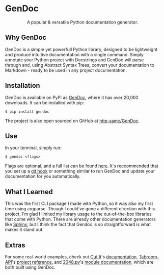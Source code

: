 # GenDoc
<p align="center">A popular & versatile Python documentation generator.</p>

## Why GenDoc
GenDoc is a simple yet powerfull Python library, designed to be lightweight and produce intuitive documentation with a single command. Simply annotate your Python project with Docstrings and GenDoc will parse through and, using Abstract Syntax Trees, convert your documentation to Markdown - ready to be used in any project documentation.

## Installation
GenDoc is available on PyPI as [GenDoc](https://pypi.org/project/GenDoc/), where it has over 20,000 downloads. It can be installed with pip:

`$ pip install gendoc`

The project is also open sourced on GitHub at [http-samc/GenDoc](https://github.com/http-samc/gendoc).

## Use
In your terminal, simply run:

`$ gendoc <flags>`

Flags are optional, and a full list can be found [here](https://github.com/http-samc/gendoc#you-can-also-use-any-of-the-following-flags-in-your-terminal-to-customize-your-output-optional). It's reccommended that you set up a [git hook](https://git-scm.com/book/en/v2/Customizing-Git-Git-Hooks) or something similar to run GenDoc and update your documentation for you automatically.

## What I Learned
This was the first CLI package I made with Python, so it was also my first time using argparse. Though I could've gone a different direction with this project, I'm glad I limited my library usage to the out-of-the-box libraries that come with Python. There are already other documentation generators like [Sphinx](https://www.sphinx-doc.org/en/master/), but I think the fact that Gendoc is so straightforward is what makes it stand out.

## Extras
For some real-world examples, check out [Cut It](/projects/Cut-It)'s [documentation](https://github.com/http-samc/cut-it/blob/main/DOCS.md), [Tabroom-API](https://github.com/http-samc/tabroom-API)'s [project reference](https://github.com/http-samc/tabroom-API/blob/main/DOCS.md), and [2048.py](/projects/2048.py)'s [module documentation](https://github.com/http-samc/2048.py), which are both built using GenDoc.